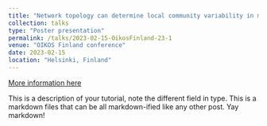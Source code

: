 ```yaml
---
title: "Network topology can determine local community variability in metacommunities, an experimental approach using protists"
collection: talks
type: "Poster presentation"
permalink: /talks/2023-02-15-OikosFinland-23-1
venue: "OIKOS Finland conference"
date: 2023-02-15
location: "Helsinki, Finland"
---
```


[More information here](http://exampleurl.com)

This is a description of your tutorial, note the different field in type. This is a markdown files that can be all markdown-ified like any other post. Yay markdown!
